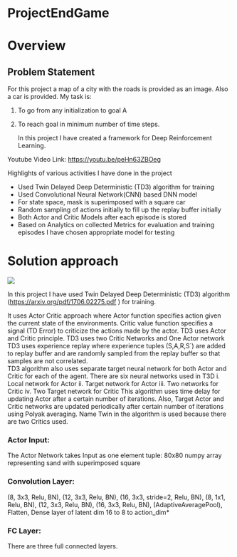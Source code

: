 # ProjectEndGame

# Overview

## Problem Statement

For this project a map of a city with the roads is provided as an image. Also a car is provided. My task is:

1. To go from any initialization to goal A

2. To reach goal in minimum number of time steps.

   In this project I have created a framework for Deep Reinforcement Learning.

Youtube Video Link:
https://youtu.be/peHn63ZBOeg

Highlights of various activities I have done in the project

- Used Twin Delayed Deep Deterministic (TD3) algorithm  for training
- Used Convolutional Neural Network(CNN) based DNN model
- For state space, mask is superimposed with a square car 
- Random sampling of actions initially to fill up the replay buffer initially
- Both Actor and Critic Models after each episode is stored
- Based on Analytics  on collected Metrics for evaluation and training episodes I have chosen appropriate model for testing

# Solution approach

![](https://i.imgur.com/li7BMPW.png)

In this project I have used Twin Delayed Deep Deterministic (TD3) algorithm (https://arxiv.org/pdf/1706.02275.pdf ) for training. 

 It uses Actor Critic approach where Actor function specifies action given the current state of the environments. Critic value function specifies a signal (TD Error) to criticize the actions made by the actor.
TD3 uses Actor and Critic principle. TD3 uses two Critic Networks and One Actor network 
TD3 uses experience replay where experience tuples (S,A,R,S`) are added to replay buffer and are randomly sampled from the replay buffer so that samples are not correlated.  
TD3 algorithm also uses separate target neural network for both Actor and Critic for each of the agent. 
There are six neural networks used in T3D
i.	Local network for Actor
ii.	Target network for Actor
iii.	Two networks for Critic
iv.	Two Target network for Critic
This algorithm uses time delay for updating Actor after a certain number of iterations. Also, Target Actor and Critic networks are updated periodically after certain number of iterations using Polyak averaging.
Name Twin in the algorithm is used because there are two Critics used.

### Actor Input: 

The Actor Network takes Input as one element tuple: 
80x80 numpy array representing  sand with superimposed square 



### Convolution Layer: 

(8, 3x3, Relu, BN), (12, 3x3, Relu, BN), (16, 3x3, stride=2, Relu, BN), (8, 1x1, Relu, BN), (12, 3x3, Relu, BN), (16, 3x3, Relu, BN), (AdaptiveAveragePool), Flatten, Dense layer of latent dim 16 to 8 to action_dim* 

### FC Layer:

There are three full connected layers. 
